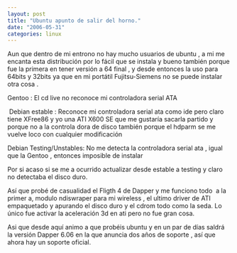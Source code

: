 ```yaml
---
layout: post
title: "Ubuntu apunto de salir del horno."
date: "2006-05-31"
categories: linux
---
```


Aun que dentro de mi entrono no hay mucho usuarios de ubuntu , a mi me encanta esta distribución por lo fácil que se instala y bueno también porque fue la primera en tener versión a 64 final , y desde entonces la uso para 64bits y 32bits ya que en mi portátil Fujitsu-Siemens no se puede instalar otra cosa .

Gentoo : El cd live no reconoce mi controladora serial ATA

 Debian estable : Reconoce mi controladora serial ata como ide pero claro tiene XFree86 y yo una ATI X600 SE que me gustaría sacarla partido y porque no a la controla dora de disco también porque el hdparm se me vuelve loco con cualquier modificación

Debian Testing/Unstables: No me detecta la controladora serial ata , igual que la Gentoo , entonces imposible de instalar 

Por si acaso si se me a ocurrido actualizar desde estable a testing y claro no detectaba el disco duro.

Así que probé de casualidad el Fligth 4 de Dapper y me funciono todo  a la primer a, modulo ndiswraper para mi wireless , el ultimo driver de ATI empaquetado y apurando el disco duro y el cdrom todo como la seda. Lo único fue activar la aceleración 3d en ati pero no fue gran cosa.

Asi que desde aquí animo a que probéis ubuntu y en un par de días saldrá la versión Dapper 6.06 en la que anuncia dos años de soporte , así que ahora hay un soporte oficial.
